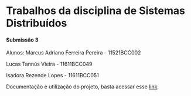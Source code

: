 # Trabalhos da disciplina de Sistemas Distribuídos

#### Submissão 3

Alunos: 
Marcus Adriano Ferreira Pereira - 11521BCC002

Lucas Tannús Vieira - 11611BCC049

Isadora Rezende Lopes - 11611BCC051


Documentação e utilização do projeto, basta acessar esse [link](https://github.com/MarcusAdriano/facomsd/tree/SUBMISSAO_3/Atomix-Raft).
